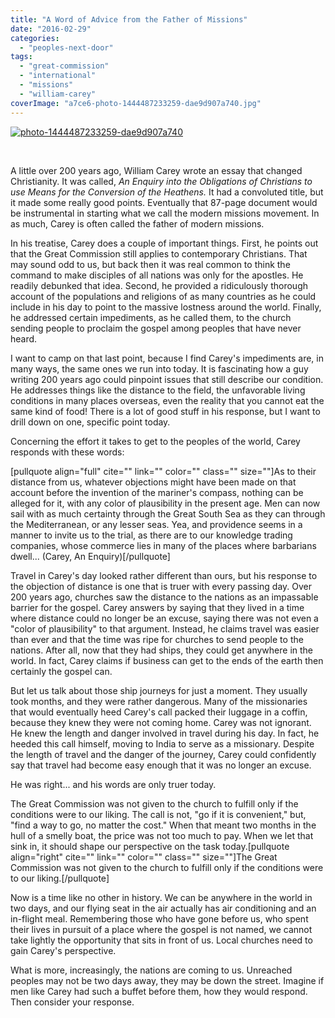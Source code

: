 ```yaml
---
title: "A Word of Advice from the Father of Missions"
date: "2016-02-29"
categories: 
  - "peoples-next-door"
tags: 
  - "great-commission"
  - "international"
  - "missions"
  - "william-carey"
coverImage: "a7ce6-photo-1444487233259-dae9d907a740.jpg"
---
```


[![photo-1444487233259-dae9d907a740](images/a7ce6-photo-1444487233259-dae9d907a740.jpg)](https://keelancook.files.wordpress.com/2020/08/a7ce6-photo-1444487233259-dae9d907a740.jpg)

 

A little over 200 years ago, William Carey wrote an essay that changed Christianity. It was called, _An Enquiry into the Obligations of Christians to use Means for the Conversion of the Heathens._ It had a convoluted title, but it made some really good points. Eventually that 87-page document would be instrumental in starting what we call the modern missions movement. In as much, Carey is often called the father of modern missions.

In his treatise, Carey does a couple of important things. First, he points out that the Great Commission still applies to contemporary Christians. That may sound odd to us, but back then it was real common to think the command to make disciples of all nations was only for the apostles. He readily debunked that idea. Second, he provided a ridiculously thorough account of the populations and religions of as many countries as he could include in his day to point to the massive lostness around the world. Finally, he addressed certain impediments, as he called them, to the church sending people to proclaim the gospel among peoples that have never heard.

I want to camp on that last point, because I find Carey's impediments are, in many ways, the same ones we run into today. It is fascinating how a guy writing 200 years ago could pinpoint issues that still describe our condition. He addresses things like the distance to the field, the unfavorable living conditions in many places overseas, even the reality that you cannot eat the same kind of food! There is a lot of good stuff in his response, but I want to drill down on one, specific point today.

Concerning the effort it takes to get to the peoples of the world, Carey responds with these words:

\[pullquote align="full" cite="" link="" color="" class="" size=""\]As to their distance from us, whatever objections might have been made on that account before the invention of the mariner's compass, nothing can be alleged for it, with any color of plausibility in the present age. Men can now sail with as much certainty through the Great South Sea as they can through the Mediterranean, or any lesser seas. Yea, and providence seems in a manner to invite us to the trial, as there are to our knowledge trading companies, whose commerce lies in many of the places where barbarians dwell... (Carey, An Enquiry)\[/pullquote\]

Travel in Carey's day looked rather different than ours, but his response to the objection of distance is one that is truer with every passing day. Over 200 years ago, churches saw the distance to the nations as an impassable barrier for the gospel. Carey answers by saying that they lived in a time where distance could no longer be an excuse, saying there was not even a "color of plausibility" to that argument. Instead, he claims travel was easier than ever and that the time was ripe for churches to send people to the nations. After all, now that they had ships, they could get anywhere in the world. In fact, Carey claims if business can get to the ends of the earth then certainly the gospel can.

But let us talk about those ship journeys for just a moment. They usually took months, and they were rather dangerous. Many of the missionaries that would eventually heed Carey's call packed their luggage in a coffin, because they knew they were not coming home. Carey was not ignorant. He knew the length and danger involved in travel during his day. In fact, he heeded this call himself, moving to India to serve as a missionary. Despite the length of travel and the danger of the journey, Carey could confidently say that travel had become easy enough that it was no longer an excuse.

He was right... and his words are only truer today.

The Great Commission was not given to the church to fulfill only if the conditions were to our liking. The call is not, "go if it is convenient," but, "find a way to go, no matter the cost." When that meant two months in the hull of a smelly boat, the price was not too much to pay. When we let that sink in, it should shape our perspective on the task today.\[pullquote align="right" cite="" link="" color="" class="" size=""\]The Great Commission was not given to the church to fulfill only if the conditions were to our liking.\[/pullquote\]

Now is a time like no other in history. We can be anywhere in the world in two days, and our flying seat in the air actually has air conditioning and an in-flight meal. Remembering those who have gone before us, who spent their lives in pursuit of a place where the gospel is not named, we cannot take lightly the opportunity that sits in front of us. Local churches need to gain Carey's perspective.

What is more, increasingly, the nations are coming to us. Unreached peoples may not be two days away, they may be down the street. Imagine if men like Carey had such a buffet before them, how they would respond. Then consider your response.
